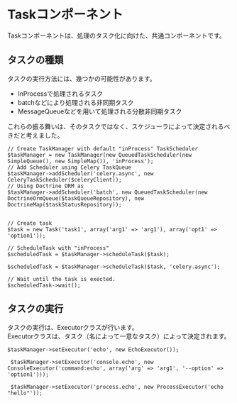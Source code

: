 # Taskコンポーネント

Taskコンポーネントは、処理のタスク化に向けた、共通コンポーネントです。


## タスクの種類

タスクの実行方法には、幾つかの可能性があります。

  - InProcessで処理されるタスク
  - batchなどにより処理される非同期タスク
  - MessageQueueなどを用いて処理される分散非同期タスク

これらの振る舞いは、そのタスクではなく、スケジューラによって決定されるべきだと考えました。

```
// Create TaskManager with default "inProcess" TaskScheduler 
$taskManager = new TaskManager(new QueuedTaskScheduler(new SimpleQueue(), new SimpleMap()), 'inProcess');
// Add Scheduler using Celery TaskQueue
$taskManager->addScheduler('celery.async', new CeleryTaskScheduler($celeryClient));
// Using Doctrine ORM as 
$taskManager->addScheduler('batch', new QueuedTaskScheduler(new DoctrineOrmQueue($taskQueueRepository), new DoctrineMap($taskStatusRepository));


// Create task
$task = new Task('task1', array('arg1' => 'arg1'), array('opt1' => 'option1'));

// ScheduleTask with "inProcess"
$scheduledTask = $taskManager->scheduleTask($task);

$scheduledTask = $taskManager->scheduleTask($task, 'celery.async');

// Wait until the task is exected.
$scheduledTask->wait();
```

## タスクの実行
タスクの実行は、Executorクラスが行います。  
Executorクラスは、タスク（名によって一意なタスク）によって決定されます。


```
$taskManager->setExecutor('echo', new EchoExecutor());

 $taskManager->setExecutor('console.echo', new ConsoleExecutor('command:echo', array('arg' => 'arg1', '--option' => 'option1')));
 
 $taskManager->setExecutor('process.echo', new ProcessExecutor('echo "hello"'));
 

```